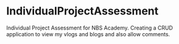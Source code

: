 # IndividualProjectAssessment
Individual Project Assessment for NBS Academy. Creating a CRUD application to view my vlogs and blogs and also allow comments.
